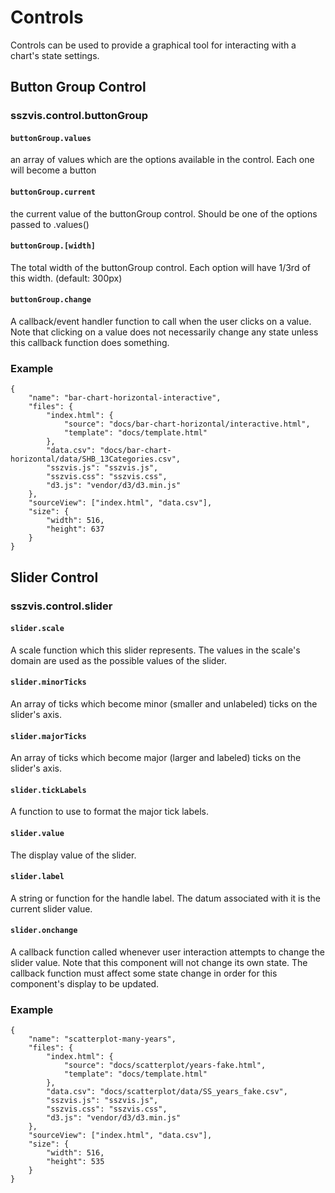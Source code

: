 # Controls

Controls can be used to provide a graphical tool for interacting with a chart's state settings.

## Button Group Control

### sszvis.control.buttonGroup

#### `buttonGroup.values`

an array of values which are the options available in the control. Each one will become a button

#### `buttonGroup.current`

the current value of the buttonGroup control. Should be one of the options passed to .values()

#### `buttonGroup.[width]`

The total width of the buttonGroup control. Each option will have 1/3rd of this width. (default: 300px)

#### `buttonGroup.change`

A callback/event handler function to call when the user clicks on a value. Note that clicking on a value does not necessarily change any state unless this callback function does something.

### Example

```project
{
    "name": "bar-chart-horizontal-interactive",
    "files": {
        "index.html": {
            "source": "docs/bar-chart-horizontal/interactive.html",
            "template": "docs/template.html"
        },
        "data.csv": "docs/bar-chart-horizontal/data/SHB_13Categories.csv",
        "sszvis.js": "sszvis.js",
        "sszvis.css": "sszvis.css",
        "d3.js": "vendor/d3/d3.min.js"
    },
    "sourceView": ["index.html", "data.csv"],
    "size": {
        "width": 516,
        "height": 637
    }
}
```

## Slider Control

### sszvis.control.slider

#### `slider.scale`

A scale function which this slider represents. The values in the scale's domain are used as the possible values of the slider.

#### `slider.minorTicks`

An array of ticks which become minor (smaller and unlabeled) ticks on the slider's axis.

#### `slider.majorTicks`

An array of ticks which become major (larger and labeled) ticks on the slider's axis.

#### `slider.tickLabels`

A function to use to format the major tick labels.

#### `slider.value`

The display value of the slider.

#### `slider.label`

A string or function for the handle label. The datum associated with it is the current slider value.

#### `slider.onchange`

A callback function called whenever user interaction attempts to change the slider value. Note that this component will not change its own state. The callback function must affect some state change in order for this component's display to be updated.

### Example

```project
{
    "name": "scatterplot-many-years",
    "files": {
        "index.html": {
            "source": "docs/scatterplot/years-fake.html",
            "template": "docs/template.html"
        },
        "data.csv": "docs/scatterplot/data/SS_years_fake.csv",
        "sszvis.js": "sszvis.js",
        "sszvis.css": "sszvis.css",
        "d3.js": "vendor/d3/d3.min.js"
    },
    "sourceView": ["index.html", "data.csv"],
    "size": {
        "width": 516,
        "height": 535
    }
}
```
